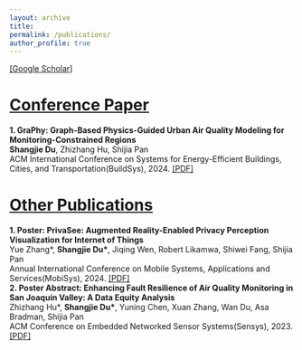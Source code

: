 ```yaml
---
layout: archive
title: 
permalink: /publications/
author_profile: true
---
```

[\[Google Scholar\]](https://scholar.google.com/citations?user=HfBJSX8AAAAJ&hl=en&oi=ao)
# <ins>Conference Paper</ins>
**1. GraPhy: Graph-Based Physics-Guided Urban Air Quality Modeling for Monitoring-Constrained Regions**  
**Shangjie Du**, Zhizhang Hu, Shijia Pan  
ACM International Conference on Systems for Energy-Efficient Buildings, Cities, and Transportation(BuildSys), 2024. [\[PDF\]](https://dl.acm.org/doi/pdf/10.1145/3671127.3698169)  

# <ins>Other Publications</ins>
**1. Poster: PrivaSee: Augmented Reality-Enabled Privacy Perception Visualization for Internet of Things**  
Yue Zhang\*, **Shangjie Du\***, Jiqing Wen, Robert Likamwa, Shiwei Fang, Shijia Pan  
Annual International Conference on Mobile Systems, Applications and Services(MobiSys), 2024. [\[PDF\]](https://dl.acm.org/doi/pdf/10.1145/3643832.3661426)  
**2. Poster Abstract: Enhancing Fault Resilience of Air Quality Monitoring in San Joaquin Valley: A Data Equity Analysis**  
Zhizhang Hu*, **Shangjie Du\***, Yuning Chen, Xuan Zhang, Wan Du, Asa Bradman, Shijia Pan  
ACM Conference on Embedded Networked Sensor Systems(Sensys), 2023. [\[PDF\]](https://dl.acm.org/doi/pdf/10.1145/3625687.3628384)
